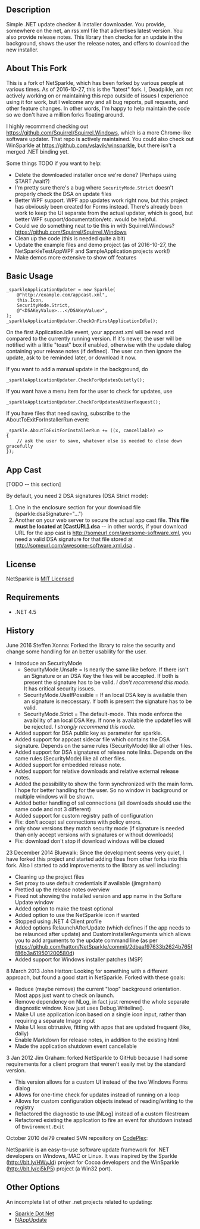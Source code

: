 ## Description

Simple .NET update checker & installer downloader. You provide, somewhere on the net, an rss xml file that advertises latest version. You also provide release notes. This library then checks for an update in the background, shows the user the release notes, and offers to download the new installer.

## About This Fork

This is a fork of NetSparkle, which has been forked by various people at various times. As of 2016-10-27, this is the "latest" fork. I, Deadpikle, am not actively working on or maintaining this repo outside of issues I experience using it for work, but I welcome any and all bug reports, pull requests, and other feature changes. In other words, I'm happy to help maintain the code so we don't have a million forks floating around. 

I highly recommend checking out https://github.com/Squirrel/Squirrel.Windows, which is a more Chrome-like software updater. That repo is actively maintained. You could also check out WinSparkle at https://github.com/vslavik/winsparkle, but there isn't a merged .NET binding yet.

Some things TODO if you want to help:

- Delete the downloaded installer once we're done? (Perhaps using START /wait?)
- I'm pretty sure there's a bug where `SecurityMode.Strict` doesn't properly check the DSA on update files
- Better WPF support. WPF app updates work right now, but this project has obviously been created for Forms instead. There's already been work to keep the UI separate from the actual updater, which is good, but better WPF support/documentation/etc. would be helpful.
- Could we do something neat to tie this in with Squirrel.Windows? https://github.com/Squirrel/Squirrel.Windows
- Clean up the code (this is needed quite a bit)
- Update the example files and demo project (as of 2016-10-27, the NetSparkleTestAppWPF and SampleApplication projects work!)
- Make demos more extensive to show off features

## Basic Usage

    _sparkleApplicationUpdater = new Sparkle(
        @"http://example.com/appcast.xml", 
        this.Icon, 
        SecurityMode.Strict,
        @"<DSAKeyValue>...</DSAKeyValue>",
    );
	_sparkleApplicationUpdater.CheckOnFirstApplicationIdle();

On the first Application.Idle event, your appcast.xml will be read and compared to the currently running version. If it's newer, the user will be notified with a little "toast" box if enabled, otherwise with the update dialog containing your release notes (if defined). The user can then ignore the update, ask to be reminded later, or download it now.

If you want to add a manual update in the background, do

    _sparkleApplicationUpdater.CheckForUpdatesQuietly();

If you want have a menu item for the user to check for updates, use

    _sparkleApplicationUpdater.CheckForUpdatesAtUserRequest();

If you have files that need saving, subscribe to the AboutToExitForInstallerRun event:

    _sparkle.AboutToExitForInstallerRun += ((x, cancellable) =>
    {
    	// ask the user to save, whatever else is needed to close down gracefully   
    });  

## App Cast

[TODO -- this section]

By default, you need 2 DSA signatures (DSA Strict mode):

1. One in the enclosure section for your download file (sparkle:dsaSignature="...")
2. Another on your web server to secure the actual app cast file. **This file must be located at [CastURL].dsa** -- in other words, if your download URL for the app cast is http://someurl.com/awesome-software.xml, you need a valid DSA signature for that file stored at http://someurl.com/awesome-software.xml.dsa .

## License

NetSparkle is [MIT Licensed]

## Requirements

- .NET 4.5

## History
June 2016 Steffen Xonna: Forked the library to raise the security and change some handling for an better usability for the user.  

 - Introduce an SecurityMode
   - SecurityMode.Unsafe = Is nearly the same like before. If there isn't an Signature or an DSA Key the files will be accepted. If both is present the signature has to be valid. *i don't recommend this mode.* It has critical security issues.
   - SecurityMode.UseIfPossible = If an local DSA key is available then an signature is neccessary. If both is present the signature has to be valid.
   - SecurityMode.Strict = The default-mode. This mode enforce the avaibility of an local DSA Key. If none is available the updatefiles will be rejected. *I strongly recommend this mode.*
 - Added support for DSA public key as parameter for sparkle.
 - Added support for appcast sidecar file which contains the DSA signature. Depends on the same rules (SecurityMode) like all other files.
 - Added support for DSA signatures of release note links. Depends on the same rules (SecurityMode) like all other files.
 - Added support for embedded release note.
 - Added support for relative downloads and relative external release notes.
 - Added the possibility to show the form synchronized with the main form. I hope for better handling for the user. So no window in background or multiple windows will be shown.
 - Added better handling of ssl connections (all downloads should use the same code and not 3 different)
 - Added support for custom registry path of configuration
 - Fix: don't accept ssl connections with policy errors.
 - only show versions they match security mode (if signature is needed than only accept versions with signatures or without downloads)
 - Fix: download don't stop if download windows will be closed

23 December 2014 Bluewalk: Since the development seems very quiet, I have forked this project and started adding fixes from other forks into this fork. Also I started to add improvements to the library as well including:

 - Cleaning up the project files
 - Set proxy to use default credentials if available (jimgraham)
 - Prettied up the release notes overview
 - Fixed not showing the installed version and app name in the Softare Update window
 - Added option to make the toast optional
 - Added option to use the NetSparkle icon if wanted
 - Stopped using .NET 4 Client profile
 - Added options RelaunchAfterUpdate (which defines if the app needs to be relaunced after update) and CustomInstallerArguments which allows you to add arguments to the update command line (as per https://github.com/hatton/NetSparkle/commit/2dbaa197633b2624b765ff86b3a619501200580d)
 - Added support for Windows installer patches (MSP)

8 March 2013 John Hatton: Looking for something with a different approach, but found a good start in NetSparkle. Forked with these goals:

 - Reduce (maybe remove) the current "loop" background orientation. Most apps just want to check on launch.
 - Remove dependency on NLog, in fact just removed the whole separate diagnostic window. Now just uses Debug.Writeline().
 - Make UI use application icon based on a single icon input, rather than requiring a separate Image input
 - Make UI less obtrusive, fitting with apps that are updated frequent (like, daily)
 - Enable Markdown for release notes, in addition to the existing html
 - Made the application shutdown event cancellable

3 Jan 2012 Jim Graham: forked NetSparkle to GitHub because I had some requirements for a client program that weren't easily met by the standard version.

 - This version allows for a custom UI instead of the two Windows Forms dialog
 - Allows for one-time check for updates instead of running on a loop
 - Allows for custom configuration objects instead of reading/writing to the registry
 - Refactored the diagnostic to use [NLog] instead of a custom filestream
 - Refactored existing the application to fire an event for shutdown instead of `Environment.Exit`

October 2010 dei79 created SVN repository on [CodePlex]:

NetSparkle is an easy-to-use software update framework for .NET developers on Windows, MAC or Linux. It was inspired by the Sparkle (http://bit.ly/HWyJd) project for Cocoa developers and the WinSparkle (http://bit.ly/cj5kP5) project (a Win32 port).

## Other Options

An incomplete list of other .net projects related to updating:
 
 - [Sparkle Dot Net]
 - [NAppUpdate]

[CodePlex]: http://netsparkle.codeplex.com
[MIT Licensed]: http://netsparkle.codeplex.com/license
[Sparkle Dot Net]: https://github.com/iKenndac/SparkleDotNET
[NAppUpdate]: https://github.com/synhershko/NAppUpdate
